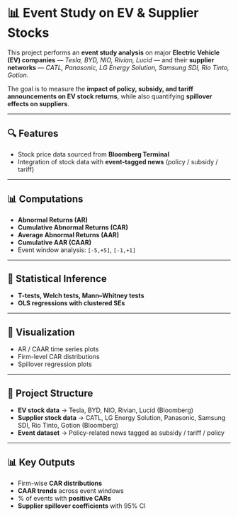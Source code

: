 # 📊 Event Study on EV & Supplier Stocks  

This project performs an **event study analysis** on major **Electric Vehicle (EV) companies** — *Tesla, BYD, NIO, Rivian, Lucid* — and their **supplier networks** — *CATL, Panasonic, LG Energy Solution, Samsung SDI, Rio Tinto, Gotion*.  

The goal is to measure the **impact of policy, subsidy, and tariff announcements on EV stock returns**, while also quantifying **spillover effects on suppliers**.  

---

## 🔍 Features  
- Stock price data sourced from **Bloomberg Terminal**  
- Integration of stock data with **event-tagged news** (policy / subsidy / tariff)  

---

## 📊 Computations  
- **Abnormal Returns (AR)**  
- **Cumulative Abnormal Returns (CAR)**  
- **Average Abnormal Returns (AAR)**  
- **Cumulative AAR (CAAR)**  
- Event window analysis: `[-5,+5]`, `[-1,+1]`  

---

## 🧮 Statistical Inference  
- **T-tests, Welch tests, Mann–Whitney tests**  
- **OLS regressions with clustered SEs**  

---

## 🎨 Visualization  
- AR / CAAR time series plots  
- Firm-level CAR distributions  
- Spillover regression plots  

---

## 📂 Project Structure  
- **EV stock data** → Tesla, BYD, NIO, Rivian, Lucid (Bloomberg)  
- **Supplier stock data** → CATL, LG Energy Solution, Panasonic, Samsung SDI, Rio Tinto, Gotion (Bloomberg)  
- **Event dataset** → Policy-related news tagged as subsidy / tariff / policy  

---

## 📊 Key Outputs  
- Firm-wise **CAR distributions**  
- **CAAR trends** across event windows  
- % of events with **positive CARs**  
- **Supplier spillover coefficients** with 95% CI  

